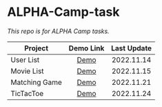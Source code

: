 # ALPHA-Camp-task

_This repo is for ALPHA Camp tasks._

| Project     | Demo Link           | Last Update |
| ------------- |:-------------:| :-----:|
| User List    | [Demo](https://kim716.github.io/ALPHA-Camp-task/s2-2%20%7C%20User%20List/home.html)    | 2022.11.14 |
| Movie List       | [Demo](https://kim716.github.io/ALPHA-Camp-task/s2-2%20%7C%20Movie%20List/index.html)    |2022.11.15|
| Matching Game      | [Demo](https://kim716.github.io/ALPHA-Camp-task/s2-2%20%7C%20Matching%20Game/index.html)     |2022.11.21|
|TicTacToe   |[Demo](https://kim716.github.io/ALPHA-Camp-task/s2-2%20%7C%20TicTacToe/index.html)     |2022.11.24|
